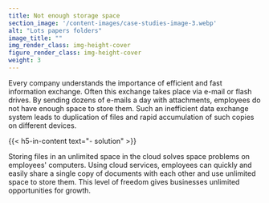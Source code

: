 ```yaml
---
title: Not enough storage space
section_image: '/content-images/case-studies-image-3.webp'
alt: "Lots papers folders"
image_title: ""
img_render_class: img-height-cover
figure_render_class: img-height-cover
weight: 3
---
```


Every company understands the importance of efficient and fast information exchange. Often this exchange takes place
via e-mail or flash drives. By sending dozens of e-mails a day with attachments, employees do not have enough space to
store them. Such an inefficient data exchange system leads to duplication of files and rapid accumulation of such copies
on different devices.

{{< h5-in-content text="- solution" >}}

Storing files in an unlimited space in the cloud solves space problems on employees' computers. Using cloud services,
employees can quickly and easily share a single copy of documents with each other and use unlimited space to store them.
This level of freedom gives businesses unlimited opportunities for growth.